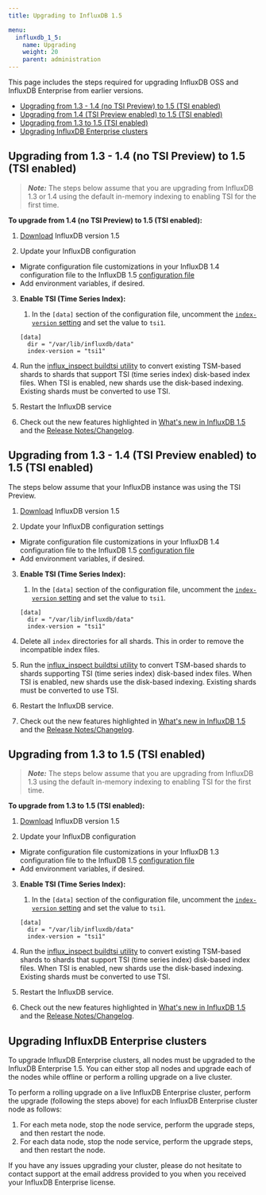 ```yaml
---
title: Upgrading to InfluxDB 1.5

menu:
  influxdb_1_5:
    name: Upgrading
    weight: 20
    parent: administration
---
```


This page includes the steps required for upgrading InfluxDB OSS and InfluxDB Enterprise from earlier versions.

* [Upgrading from 1.3 - 1.4 (no TSI Preview) to 1.5 (TSI enabled)](#upgrading-from-13-14-no-tsi-preview-to-15-tsi-enabled)
* [Upgrading from 1.4 (TSI Preview enabled) to 1.5 (TSI enabled)](#upgrading-from-13-14-tsi-preview-enabled-to-15-tsi-enabled)
* [Upgrading from 1.3 to 1.5 (TSI enabled)](#upgrading-from-13-to-15-tsi-enabled)
* [Upgrading InfluxDB Enterprise clusters](#upgrading-influxdb-enterprise-clusters)

## Upgrading from 1.3 - 1.4 (no TSI Preview) to 1.5 (TSI enabled)

> ***Note:*** The steps below assume that you are upgrading from InfluxDB 1.3 or 1.4 using the default in-memory indexing to enabling TSI for the first time.

**To upgrade from 1.4 (no TSI Preview) to 1.5 (TSI enabled):**

1. [Download](https://influxdata.com/downloads/#influxdb) InfluxDB version
1.5

2. Update your InfluxDB configuration

* Migrate configuration file customizations in your InfluxDB 1.4 configuration file to the InfluxDB 1.5 [configuration file](/influxdb/v1.5/administration/config/)
* Add environment variables, if desired.

3. **Enable TSI (Time Series Index):**

     1. In the `[data]` section of the configuration file, uncomment the [`index-version` setting](/influxdb/v1.5/administration/config/#index-version-inmem) and set the value to `tsi1`.

    ```
    [data]
      dir = "/var/lib/influxdb/data"
      index-version = "tsi1"
    ```
4. Run the [influx_inspect buildtsi utility](/influxdb/v1.5/tools/influx_inspect/#influx_inspect-buildtsi) to convert existing TSM-based shards to shards that support TSI (time series index) disk-based index files.
When TSI is enabled, new shards use the disk-based indexing. Existing shards must be converted to use TSI.

5. Restart the InfluxDB service

6. Check out the new features highlighted in
[What's new in InfluxDB 1.5](/influxdb/v1.5/administration/differences/) and the [Release Notes/Changelog](/influxdb/v1.5/about_the_project/releasenotes-changelog/).

## Upgrading from 1.3 - 1.4 (TSI Preview enabled) to 1.5 (TSI enabled)

The steps below assume that your InfluxDB instance was using the TSI Preview.

1. [Download](https://influxdata.com/downloads/#influxdb) InfluxDB version
1.5

2. Update your InfluxDB configuration settings

* Migrate configuration file customizations in your InfluxDB 1.4 configuration file to the InfluxDB 1.5 [configuration file](/influxdb/v1.5/administration/config/)
* Add environment variables, if desired.

3. **Enable TSI (Time Series Index):**

     1. In the `[data]` section of the configuration file, uncomment the [`index-version` setting](/influxdb/v1.5/administration/config/#index-version-inmem) and set the value to `tsi1`.

    ```
    [data]
      dir = "/var/lib/influxdb/data"
      index-version = "tsi1"
    ```

4. Delete all `index` directories for all shards. This  in order to remove the incompatible index files.

5. Run the [influx_inspect buildtsi utility](/influxdb/v1.5/tools/influx_inspect/#influx_inspect-buildtsi) to convert TSM-based shards to shards supporting TSI (time series index) disk-based index files.
When TSI is enabled, new shards use the disk-based indexing. Existing shards must be converted to use TSI.

5. Restart the InfluxDB service.

6. Check out the new features highlighted in
[What's new in InfluxDB 1.5](/influxdb/v1.5/administration/differences/) and the [Release Notes/Changelog](/influxdb/v1.5/about_the_project/releasenotes-changelog/).

## Upgrading from 1.3 to 1.5 (TSI enabled)

> ***Note:*** The steps below assume that you are upgrading from InfluxDB 1.3 using the default in-memory indexing to enabling TSI for the first time.

**To upgrade from 1.3 to 1.5 (TSI enabled):**

1. [Download](https://influxdata.com/downloads/#influxdb) InfluxDB version
1.5

2. Update your InfluxDB configuration

* Migrate configuration file customizations in your InfluxDB 1.3 configuration file to the InfluxDB 1.5 [configuration file](/influxdb/v1.5/administration/config/)
* Add environment variables, if desired.

3. **Enable TSI (Time Series Index):**

     1. In the `[data]` section of the configuration file, uncomment the [`index-version` setting](/influxdb/v1.5/administration/config/#index-version-inmem) and set the value to `tsi1`.

    ```
    [data]
      dir = "/var/lib/influxdb/data"
      index-version = "tsi1"
    ```
4. Run the [influx_inspect buildtsi utility](/influxdb/v1.5/tools/influx_inspect/#influx_inspect-buildtsi) to convert existing TSM-based shards to shards that support TSI (time series index) disk-based index files.
When TSI is enabled, new shards use the disk-based indexing. Existing shards must be converted to use TSI.

5. Restart the InfluxDB service.

6. Check out the new features highlighted in
[What's new in InfluxDB 1.5](/influxdb/v1.5/administration/differences/) and the [Release Notes/Changelog](/influxdb/v1.5/about_the_project/releasenotes-changelog/).

## Upgrading InfluxDB Enterprise clusters

To upgrade InfluxDB Enterprise clusters, all nodes must be upgraded to the InfluxDB Enterprise 1.5. You can either stop all nodes and upgrade each of the nodes while offline or perform a rolling upgrade on a live cluster.

To perform a rolling upgrade on a live InfluxDB Enterprise cluster, perform the upgrade (following the steps above) for each InfluxDB Enterprise cluster node as follows:

1. For each meta node, stop the node service, perform the upgrade steps, and then restart the node.
2. For each data node, stop the node service, perform the upgrade steps, and then restart the node.

If you have any issues upgrading your cluster, please do not hesitate to contact support at the email address
provided to you when you received your InfluxDB Enterprise license.

